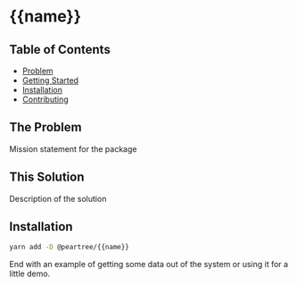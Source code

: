 # {{name}}

## Table of Contents
+ [Problem](#problem)
+ [Getting Started](#solution)
+ [Installation](#installation)
+ [Contributing](../CONTRIBUTING.md)

## The Problem <a name = "problem"></a>

Mission statement for the package

## This Solution <a name = "solution"></a>

Description of the solution

## Installation <a name = "installation"></a>

```bash
yarn add -D @peartree/{{name}}
```

End with an example of getting some data out of the system or using it for a little demo.
